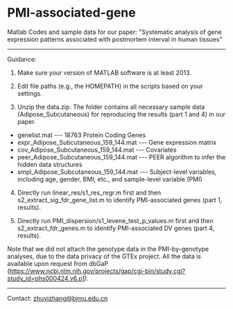 # PMI-associated-gene  

Matlab Codes and sample data for our paper: "Systematic analysis of gene expression patterns associated with postmortem interval in human tissues"  

-----------------------------------
Guidance:

1. Make sure your version of MATLAB software is at least 2013.  

2. Edit file paths (e.g., the HOMEPATH) in the scripts based on your settings.  

3. Unzip the data.zip. The folder contains all necessary sample data (Adipose_Subcutaneous) for reproducing the results (part 1 and 4) in our paper.  

  -  genelist.mat --- 18763 Protein Coding Genes
  -  expr_Adipose_Subcutaneous_159_144.mat --- Gene expression matrix
  -  cov_Adipose_Subcutaneous_159_144.mat --- Covariates
  -  peer_Adipose_Subcutaneous_159_144.mat --- PEER algorithm to infer the hidden data structures
  -  smpl_Adipose_Subcutaneous_159_144.mat --- Subject-level variables, including age, gender, BMI, etc., and sample-level variable (PMI)

4. Directly run linear_res/s1_res_regr.m first and then s2_extract_sig_fdr_gene_list.m to identify PMI-associated genes (part 1, results).

5. Directly run PMI_dispersion/s1_levene_test_p_values.m first and then s2_extract_fdr_genes.m to identify PMI-associated DV genes (part 4, results).


Note that we did not attach the genotype data in the PMI-by-genotype analyses, due to the data privacy of the GTEx project. All the data is available upon request from dbGaP (https://www.ncbi.nlm.nih.gov/projects/gap/cgi-bin/study.cgi?study_id=phs000424.v6.p1).

-----------------------------------
Contact: zhuyizhang@bjmu.edu.cn  

